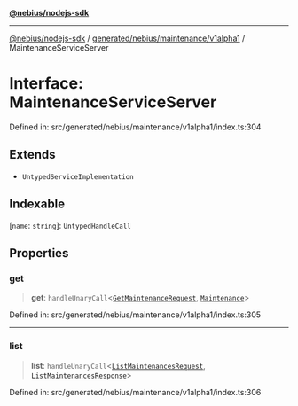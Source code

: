 [**@nebius/nodejs-sdk**](../../../../../README.md)

***

[@nebius/nodejs-sdk](../../../../../README.md) / [generated/nebius/maintenance/v1alpha1](../README.md) / MaintenanceServiceServer

# Interface: MaintenanceServiceServer

Defined in: src/generated/nebius/maintenance/v1alpha1/index.ts:304

## Extends

- `UntypedServiceImplementation`

## Indexable

\[`name`: `string`\]: `UntypedHandleCall`

## Properties

### get

> **get**: `handleUnaryCall`\<[`GetMaintenanceRequest`](GetMaintenanceRequest.md), [`Maintenance`](Maintenance.md)\>

Defined in: src/generated/nebius/maintenance/v1alpha1/index.ts:305

***

### list

> **list**: `handleUnaryCall`\<[`ListMaintenancesRequest`](ListMaintenancesRequest.md), [`ListMaintenancesResponse`](ListMaintenancesResponse.md)\>

Defined in: src/generated/nebius/maintenance/v1alpha1/index.ts:306
